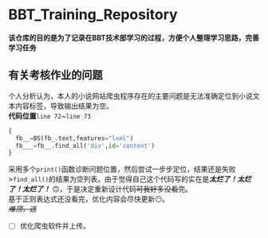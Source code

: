 # BBT_Training_Repository
**该仓库的目的是为了记录在BBT技术部学习的过程，方便个人整理学习思路，完善学习任务**  
## 有关考核作业的问题
个人分析认为，本人的小说网站爬虫程序存在的主要问题是无法准确定位到小说文本内容标签，导致输出结果为空。   
**代码位置**`line 72`~`line 73`   
```python
{
  fb__=BS(fb_.text,features="lxml")
  fb___=fb__.find_all('div',id='content')
}
```
采用多个`print()`函数诊断问题位置，然后尝试一步步定位，结果还是失败\>`find_all()`的结果为空列表。由于觉得自己这个代码写的实在是***太烂了！太烂了！太烂了！*** 🙃，于是决定重新设计代码~~可我好多没看完~~。  
基于正则表达式还没看完，优化内容会尽快更新😶。  
~~*难顶，逃*~~     
- [ ] 优化爬虫软件并上传。
